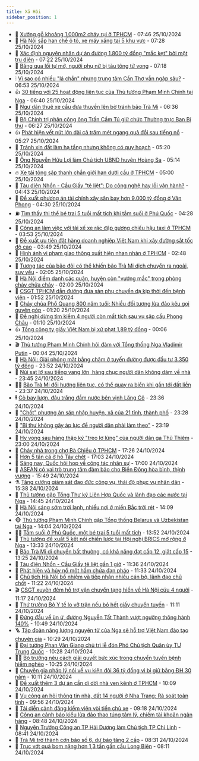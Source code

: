 ```yaml
---
title: Xã Hội
sidebar_position: 1
---
```


<!-- dantri-xa-hoi:START -->
- 🫣 [Xưởng gỗ khoảng 1.000m2 cháy rụi ở TPHCM](https://dantri.com.vn/xa-hoi/xuong-go-khoang-1000m2-chay-rui-o-tphcm-20241025140136512.htm) - 07:46 25/10/2024
- 💼 [Hà Nội sắp hạn chế ô tô, xe máy xăng tại 5 khu vực](https://dantri.com.vn/xa-hoi/ha-noi-sap-han-che-o-to-xe-may-xang-tai-5-khu-vuc-20241025141632384.htm) - 07:28 25/10/2024
- 🎊 [Xác định nguyên nhân dự án đường 1.800 tỷ đồng &quot;mắc kẹt&quot; bởi một trụ điện](https://dantri.com.vn/xa-hoi/xac-dinh-nguyen-nhan-du-an-duong-1800-ty-dong-mac-ket-boi-mot-tru-dien-20241025115111478.htm) - 07:22 25/10/2024
- 🙉 [Băng qua lối tự mở, người phụ nữ bị tàu tông tử vong](https://dantri.com.vn/xa-hoi/bang-qua-loi-tu-mo-nguoi-phu-nu-bi-tau-tong-tu-vong-20241025112613257.htm) - 07:18 25/10/2024
- 🕯 [Vì sao có nhiều &quot;lá chắn&quot; nhưng trung tâm Cần Thơ vẫn ngập sâu?](https://dantri.com.vn/xa-hoi/vi-sao-co-nhieu-la-chan-nhung-trung-tam-can-tho-van-ngap-sau-20241025115928913.htm) - 06:53 25/10/2024
- 👍 [30 tiếng với 25 hoạt động liên tục của Thủ tướng Phạm Minh Chính tại Nga](https://dantri.com.vn/xa-hoi/30-tieng-voi-25-hoat-dong-lien-tuc-cua-thu-tuong-pham-minh-chinh-tai-nga-20241025132749702.htm) - 06:40 25/10/2024
- 🤖 [Ngư dân thuê xe cẩu đưa thuyền lên bờ tránh bão Trà Mi](https://dantri.com.vn/xa-hoi/ngu-dan-thue-xe-cau-dua-thuyen-len-bo-tranh-bao-tra-mi-20241025124037826.htm) - 06:36 25/10/2024
- 🙉 [Bộ Chính trị phân công ông Trần Cẩm Tú giữ chức Thường trực Ban Bí thư](https://dantri.com.vn/xa-hoi/bo-chinh-tri-phan-cong-ong-tran-cam-tu-giu-chuc-thuong-truc-ban-bi-thu-20241025132734744.htm) - 06:27 25/10/2024
- 👍 [Phát hiện vết nứt lớn dài cả trăm mét ngang quả đồi sau tiếng nổ](https://dantri.com.vn/xa-hoi/phat-hien-vet-nut-lon-dai-ca-tram-met-ngang-qua-doi-sau-tieng-no-20241025113831158.htm) - 05:27 25/10/2024
- 🗽 [Tránh xin đất làm hạ tầng nhưng không có quy hoạch](https://dantri.com.vn/xa-hoi/tranh-xin-dat-lam-ha-tang-nhung-khong-co-quy-hoach-20241025115747589.htm) - 05:20 25/10/2024
- 🗽 [Ông Nguyễn Hữu Lợi làm Chủ tịch UBND huyện Hoàng Sa](https://dantri.com.vn/xa-hoi/ong-nguyen-huu-loi-lam-chu-tich-ubnd-huyen-hoang-sa-20241025113434132.htm) - 05:14 25/10/2024
- 🔥 [Xe tải tông sập thanh chắn giới hạn dưới cầu ở TPHCM](https://dantri.com.vn/xa-hoi/xe-tai-tong-sap-thanh-chan-gioi-han-duoi-cau-o-tphcm-20241025114104520.htm) - 05:00 25/10/2024
- 🦒 [Tàu điện Nhổn - Cầu Giấy &quot;tê liệt&quot;: Do công nghệ hay lỗi vận hành?](https://dantri.com.vn/xa-hoi/tau-dien-nhon-cau-giay-te-liet-do-cong-nghe-hay-loi-van-hanh-20241025113015689.htm) - 04:43 25/10/2024
- 🧐 [Đề xuất phương án tài chính xây sân bay hơn 9.000 tỷ đồng ở Vân Phong](https://dantri.com.vn/xa-hoi/de-xuat-phuong-an-tai-chinh-xay-san-bay-hon-9000-ty-dong-o-van-phong-20241025110741499.htm) - 04:30 25/10/2024
- ⛽️ [Tìm thấy thi thể bé trai 5 tuổi mất tích khi tắm suối ở Phú Quốc](https://dantri.com.vn/xa-hoi/tim-thay-thi-the-be-trai-5-tuoi-mat-tich-khi-tam-suoi-o-phu-quoc-20241025110429062.htm) - 04:28 25/10/2024
- 🚀 [Công an làm việc với tài xế xe rác đập gương chiếu hậu taxi ở TPHCM](https://dantri.com.vn/xa-hoi/cong-an-lam-viec-voi-tai-xe-xe-rac-dap-guong-chieu-hau-taxi-o-tphcm-20241025101816082.htm) - 03:53 25/10/2024
- 🦒 [Đề xuất ưu tiên đặt hàng doanh nghiệp Việt Nam khi xây đường sắt tốc độ cao](https://dantri.com.vn/xa-hoi/de-xuat-uu-tien-dat-hang-doanh-nghiep-viet-nam-khi-xay-duong-sat-toc-do-cao-20241025101938241.htm) - 03:49 25/10/2024
- 🦅 [Hình ảnh vi phạm giao thông xuất hiện nhan nhản ở TPHCM](https://dantri.com.vn/xa-hoi/hinh-anh-vi-pham-giao-thong-xuat-hien-nhan-nhan-o-tphcm-20241024144924905.htm) - 02:48 25/10/2024
- 🚀 [Tương tác của bão đôi có thể khiến bão Trà Mi dịch chuyển ra ngoài, suy yếu](https://dantri.com.vn/xa-hoi/tuong-tac-cua-bao-doi-co-the-khien-bao-tra-mi-dich-chuyen-ra-ngoai-suy-yeu-20241025085338334.htm) - 02:05 25/10/2024
- 🦅 [Hà Nội điểm danh các quận, huyện còn &quot;vướng mắc&quot; trong phòng cháy chữa cháy](https://dantri.com.vn/xa-hoi/ha-noi-diem-danh-cac-quan-huyen-con-vuong-mac-trong-phong-chay-chua-chay-20241024134733501.htm) - 02:00 25/10/2024
- 🤠 [CSGT TPHCM dẫn đường đưa sản phụ chuyển dạ kịp thời đến bệnh viện](https://dantri.com.vn/xa-hoi/csgt-tphcm-dan-duong-dua-san-phu-chuyen-da-kip-thoi-den-benh-vien-20241025084513590.htm) - 01:52 25/10/2024
- 💄 [Cháy chùa Phổ Quang 800 năm tuổi: Nhiều đối tượng lừa đảo kêu gọi quyên góp](https://dantri.com.vn/xa-hoi/chay-chua-pho-quang-800-nam-tuoi-nhieu-doi-tuong-lua-dao-keu-goi-quyen-gop-20241025072139935.htm) - 01:20 25/10/2024
- 🥷 [Đề nghị dừng tìm kiếm 4 người còn mất tích sau vụ sập cầu Phong Châu](https://dantri.com.vn/xa-hoi/de-nghi-dung-tim-kiem-4-nguoi-con-mat-tich-sau-vu-sap-cau-phong-chau-20241025074210320.htm) - 01:10 25/10/2024
- 👍 [Tổng công ty giấy Việt Nam bị xử phạt 1,89 tỷ đồng](https://dantri.com.vn/xa-hoi/tong-cong-ty-giay-viet-nam-bi-xu-phat-189-ty-dong-20241025065629470.htm) - 00:06 25/10/2024
- 🎬 [Thủ tướng Phạm Minh Chính hội đàm với Tổng thống Nga Vladimir Putin](https://dantri.com.vn/xa-hoi/thu-tuong-pham-minh-chinh-hoi-dam-voi-tong-thong-nga-vladimir-putin-20241025065839246.htm) - 00:04 25/10/2024
- 🦒 [Hà Nội: Giải phóng mặt bằng chậm ở tuyến đường được đầu tư 3.350 tỷ đồng](https://dantri.com.vn/xa-hoi/ha-noi-giai-phong-mat-bang-cham-o-tuyen-duong-duoc-dau-tu-3350-ty-dong-20241025000014711.htm) - 23:52 24/10/2024
- 🌊 [Núi sạt lở sau tiếng vang lớn, hàng chục người dân không dám về nhà](https://dantri.com.vn/xa-hoi/nui-sat-lo-sau-tieng-vang-lon-hang-chuc-nguoi-dan-khong-dam-ve-nha-20241024164744401.htm) - 23:45 24/10/2024
- 🧑‍💻 [Bão Trà Mi đổi hướng liên tục, có thể quay ra biển khi gần tới đất liền](https://dantri.com.vn/xa-hoi/bao-tra-mi-doi-huong-lien-tuc-co-the-quay-ra-bien-khi-gan-toi-dat-lien-20241025063353367.htm) - 23:37 24/10/2024
- 🕴 [Cò bay lượn, đậu trắng đầm nước bên vịnh Lăng Cô](https://dantri.com.vn/xa-hoi/co-bay-luon-dau-trang-dam-nuoc-ben-vinh-lang-co-20241024191015941.htm) - 23:36 24/10/2024
- 🤔 [&quot;Chốt&quot; phương án sáp nhập huyện, xã của 21 tỉnh, thành phố](https://dantri.com.vn/xa-hoi/chot-phuong-an-sap-nhap-huyen-xa-cua-21-tinh-thanh-pho-20241025001232369.htm) - 23:28 24/10/2024
- 💄 [&quot;Bí thư không gây áp lực để người dân phải làm theo&quot;](https://dantri.com.vn/xa-hoi/bi-thu-khong-gay-ap-luc-de-nguoi-dan-phai-lam-theo-20241024232014073.htm) - 23:19 24/10/2024
- 🧠 [Hy vọng sau hàng thập kỷ &quot;treo lơ lửng&quot; của người dân ga Thủ Thiêm](https://dantri.com.vn/xa-hoi/hy-vong-sau-hang-thap-ky-treo-lo-lung-cua-nguoi-dan-ga-thu-thiem-20241022005044700.htm) - 23:00 24/10/2024
- 🦣 [Cháy nhà trong chợ Bà Chiểu ở TPHCM](https://dantri.com.vn/xa-hoi/chay-nha-trong-cho-ba-chieu-o-tphcm-20241025002207420.htm) - 17:26 24/10/2024
- 💫 [Hơn 5 tấn cá ở hồ Tây chết](https://dantri.com.vn/xa-hoi/hon-5-tan-ca-o-ho-tay-chet-20241024233221052.htm) - 17:03 24/10/2024
- 🚀 [Sáng nay, Quốc hội họp về công tác nhân sự](https://dantri.com.vn/xa-hoi/sang-nay-quoc-hoi-hop-ve-cong-tac-nhan-su-20241024223655797.htm) - 17:00 24/10/2024
- 🤔 [ASEAN có vai trò trung tâm đảm bảo cho Biển Đông hòa bình, thịnh vượng](https://dantri.com.vn/xa-hoi/asean-co-vai-tro-trung-tam-dam-bao-cho-bien-dong-hoa-binh-thinh-vuong-20241024222446119.htm) - 15:49 24/10/2024
- ⚗️ [Tăng cường giám sát đạo đức công vụ, thái độ phục vụ nhân dân](https://dantri.com.vn/xa-hoi/tang-cuong-giam-sat-dao-duc-cong-vu-thai-do-phuc-vu-nhan-dan-20241024210250518.htm) - 15:38 24/10/2024
- 🫶 [Thủ tướng gặp Tổng Thư ký Liên Hợp Quốc và lãnh đạo các nước tại Nga](https://dantri.com.vn/xa-hoi/thu-tuong-gap-tong-thu-ky-lien-hop-quoc-va-lanh-dao-cac-nuoc-tai-nga-20241024212351928.htm) - 14:45 24/10/2024
- 🌮 [Hà Nội sáng sớm trời lạnh, nhiều nơi ở miền Bắc trời rét](https://dantri.com.vn/xa-hoi/ha-noi-sang-som-troi-lanh-nhieu-noi-o-mien-bac-troi-ret-20241024205836519.htm) - 14:09 24/10/2024
- 🐵 [Thủ tướng Phạm Minh Chính gặp Tổng thống Belarus và Uzbekistan tại Nga](https://dantri.com.vn/xa-hoi/thu-tuong-pham-minh-chinh-gap-tong-thong-belarus-va-uzbekistan-tai-nga-20241024205354658.htm) - 14:04 24/10/2024
- 🧑‍🏫 [Tắm suối ở Phú Quốc, một bé trai 5 tuổi mất tích](https://dantri.com.vn/xa-hoi/tam-suoi-o-phu-quoc-mot-be-trai-5-tuoi-mat-tich-20241024201547592.htm) - 13:52 24/10/2024
- 💫 [Thủ tướng đề xuất 5 kết nối chiến lược tại Hội nghị BRICS mở rộng ở Nga](https://dantri.com.vn/xa-hoi/thu-tuong-de-xuat-5-ket-noi-chien-luoc-tai-hoi-nghi-brics-mo-rong-o-nga-20241024174251214.htm) - 13:33 24/10/2024
- 🦩 [Bão Trà Mi di chuyển bất thường, có khả năng đạt cấp 12, giật cấp 15](https://dantri.com.vn/xa-hoi/bao-tra-mi-di-chuyen-bat-thuong-co-kha-nang-dat-cap-12-giat-cap-15-20241024201733110.htm) - 13:25 24/10/2024
- 🦄 [Tàu điện Nhổn - Cầu Giấy tê liệt gần 1 giờ](https://dantri.com.vn/xa-hoi/tau-dien-nhon-cau-giay-te-liet-gan-1-gio-20241024183006518.htm) - 11:36 24/10/2024
- 💂 [Phát hiện và hủy nổ một hầm chứa đạn pháo](https://dantri.com.vn/xa-hoi/phat-hien-va-huy-no-mot-ham-chua-dan-phao-20241024181620258.htm) - 11:33 24/10/2024
- 💄 [Chủ tịch Hà Nội bổ nhiệm và tiếp nhận nhiều cán bộ, lãnh đạo chủ chốt](https://dantri.com.vn/xa-hoi/chu-tich-ha-noi-bo-nhiem-va-tiep-nhan-nhieu-can-bo-lanh-dao-chu-chot-20241024175716351.htm) - 11:22 24/10/2024
- 🎬 [CSGT xuyên đêm hỗ trợ vận chuyển tạng hiến về Hà Nội cứu 4 người](https://dantri.com.vn/xa-hoi/csgt-xuyen-dem-ho-tro-van-chuyen-tang-hien-ve-ha-noi-cuu-4-nguoi-20241024175203764.htm) - 11:17 24/10/2024
- 👀 [Thứ trưởng Bộ Y tế lo vỡ trận nếu bỏ hết giấy chuyển tuyến](https://dantri.com.vn/xa-hoi/thu-truong-bo-y-te-lo-vo-tran-neu-bo-het-giay-chuyen-tuyen-20241024173727316.htm) - 11:11 24/10/2024
- 💃 [Đứng đầu về ùn ứ, đường Nguyễn Tất Thành vượt ngưỡng thông hành 140%](https://dantri.com.vn/xa-hoi/dung-dau-ve-un-u-duong-nguyen-tat-thanh-vuot-nguong-thong-hanh-140-20241024172126832.htm) - 10:49 24/10/2024
- 🪜 [Tập đoàn năng lượng nguyên tử của Nga sẽ hỗ trợ Việt Nam đào tạo chuyên gia](https://dantri.com.vn/xa-hoi/tap-doan-nang-luong-nguyen-tu-cua-nga-se-ho-tro-viet-nam-dao-tao-chuyen-gia-20241024170946801.htm) - 10:29 24/10/2024
- 📝 [Đại tướng Phan Văn Giang chủ trì lễ đón Phó Chủ tịch Quân ủy TƯ Trung Quốc](https://dantri.com.vn/xa-hoi/dai-tuong-phan-van-giang-chu-tri-le-don-pho-chu-tich-quan-uy-tu-trung-quoc-20241024171054686.htm) - 10:28 24/10/2024
- 🧑‍💻 [Bộ trưởng nêu cách giải quyết bức xúc trong chuyển tuyến bệnh hiểm nghèo](https://dantri.com.vn/xa-hoi/bo-truong-neu-cach-giai-quyet-buc-xuc-trong-chuyen-tuyen-benh-hiem-ngheo-20241024171246330.htm) - 10:25 24/10/2024
- 👺 [Chuyên gia pháp lý nói về vụ kiện đòi 36 tỷ đồng vì bị giữ bằng ĐH 30 năm](https://dantri.com.vn/xa-hoi/chuyen-gia-phap-ly-noi-ve-vu-kien-doi-36-ty-dong-vi-bi-giu-bang-dh-30-nam-20241024164331881.htm) - 10:11 24/10/2024
- 🌮 [Đề xuất thêm 3 dự án cần di dời nhà ven kênh ở TPHCM](https://dantri.com.vn/xa-hoi/de-xuat-them-3-du-an-can-di-doi-nha-ven-kenh-o-tphcm-20241024165636630.htm) - 10:09 24/10/2024
- 🤭 [Vụ công an hỏi thông tin nhà, đất 14 người ở Nha Trang: Rà soát toàn tỉnh](https://dantri.com.vn/xa-hoi/vu-cong-an-hoi-thong-tin-nha-dat-14-nguoi-o-nha-trang-ra-soat-toan-tinh-20241024163333013.htm) - 09:56 24/10/2024
- 💪 [Tái diễn cảnh đăng kiểm viên vòi tiền chủ xe](https://dantri.com.vn/xa-hoi/tai-dien-canh-dang-kiem-vien-voi-tien-chu-xe-20241024161215552.htm) - 09:18 24/10/2024
- 🧰 [Công an cảnh báo kiểu lừa đảo thao túng tâm lý, chiếm tài khoản ngân hàng](https://dantri.com.vn/xa-hoi/cong-an-canh-bao-kieu-lua-dao-thao-tung-tam-ly-chiem-tai-khoan-ngan-hang-20241024153711658.htm) - 08:48 24/10/2024
- 🤡 [Nguyên Trưởng Công an TP Hải Dương làm Chủ tịch TP Chí Linh](https://dantri.com.vn/xa-hoi/nguyen-truong-cong-an-tp-hai-duong-lam-chu-tich-tp-chi-linh-20241024150125220.htm) - 08:41 24/10/2024
- 🦆 [Trà Mi trở thành cơn bão số 6, dự báo tăng 2 cấp](https://dantri.com.vn/xa-hoi/tra-mi-tro-thanh-con-bao-so-6-du-bao-tang-2-cap-20241024151731213.htm) - 08:31 24/10/2024
- 🦍 [Trục vớt quả bom nặng hơn 1,3 tấn gần cầu Long Biên](https://dantri.com.vn/xa-hoi/truc-vot-qua-bom-nang-hon-13-tan-gan-cau-long-bien-20241024150045865.htm) - 08:11 24/10/2024<!-- dantri-xa-hoi:END -->
